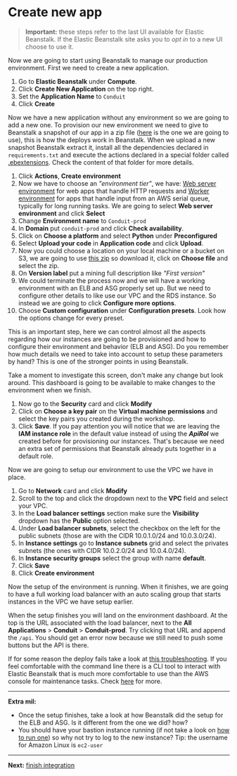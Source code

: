 # Create new app

> **Important:** these steps refer to the last UI available for Elastic Beanstalk. If the Elastic Beanstalk site asks you to _opt in_ to a new UI choose to use it.

Now we are going to start using Beanstalk to manage our production environment. First we need to create a new application.

1. Go to **Elastic Beanstalk** under **Compute**.
2. Click **Create New Application** on the top right.
3. Set the **Application Name** to `Conduit`
4. Click **Create**

Now we have a new application without any environment so we are going to add a new one. To provision our new environment we need to give to Beanstalk a snapshot of our app in a zip file ([here](/workshop/backend/beanstalk_deploy.zip) is the one we are going to use), this is how the deploys work in Beanstalk. When we upload a new snapshot Beanstalk extract it, install all the dependencies declared in `requirements.txt` and execute the actions declared in a special folder called [.ebextensions](/workshop/backend/.ebextensions). Check the content of that folder for more details.

1. Click **Actions**, **Create environment**
2. Now we have to choose an _"environment tier"_, we have: [Web server environment](https://docs.aws.amazon.com/elasticbeanstalk/latest/dg/concepts-worker.html) for web apps that handle HTTP requests and [Worker environment](https://docs.aws.amazon.com/elasticbeanstalk/latest/dg/concepts-worker.html) for apps that handle input from an AWS serial queue, typically for long running tasks. We are going to select **Web server environment** and click **Select**
3. Change **Environment name** to `Conduit-prod`
4. In **Domain** put `conduit-prod` and click **Check availability**.
5. Click on **Choose a platform** and select **Python** under **Preconfigured**
6. Select **Upload your code** in **Application code** and click **Upload**.
7. Now you could choose a location on your local machine or a bucket on S3, we are going to use [this zip](/workshop/backend/beanstalk_deploy.zip) so download it, click on **Choose file** and select the zip.
8. On **Version label** put a mining full description like _"First version"_
9. We could terminate the process now and we will have a working environment with an ELB and ASG properly set up. But we need to configure other details to like use our VPC and the RDS instance. So instead we are going to click **Configure more options**.
10. Choose **Custom configuration** under **Configuration presets**. Look how the options change for every preset.

This is an important step, here we can control almost all the aspects regarding how our instances are going to be provisioned and how to configure their environment and behavior (ELB and ASG). Do you remember how much details we need to take into account to setup these parameters by hand? This is one of the stronger points in using Beanstalk.

Take a moment to investigate this screen, don't make any change but look around. This dashboard is going to be available to make changes to the environment when we finish.

1. Now go to the **Security** card and click **Modify**
2. Click on **Choose a key pair** on the **Virtual machine permissions** and select the key pairs you created during the workshop.
3. Click **Save**. If you pay attention you will notice that we are leaving the **IAM instance role** in the default value instead of using the **_ApiRol_** we created before for provisioning our instances. That's because we need an extra set of permissions that Beanstalk already puts together in a default role.

Now we are going to setup our environment to use the VPC we have in place.

1. Go to **Network** card and click **Modify**
2. Scroll to the top and click the dropdown next to the **VPC** field and select your VPC.
3. In the **Load balancer settings** section make sure the **Visibility** dropdown has the **Public** option selected.
4. Under **Load balancer subnets**, select the checkbox on the left for the public subnets (those are with the CIDR 10.0.1.0/24 and 10.0.3.0/24).
5. In **Instance settings** go to **Instance subnets** grid and select the privates subnets (the ones with CIDR 10.0.2.0/24 and 10.0.4.0/24).
6. In **Instance security groups** select the group with name **default**.
7. Click **Save**
8. Click **Create environment**

Now the setup of the environment is running. When it finishes, we are going to have a full working load balancer with an auto scaling group that starts instances in the VPC we have setup earlier.

When the setup finishes you will land on the environment dashboard. At the top is the URL associated with the load balancer, next to the **All Applications** > **Conduit** > **Conduit-prod**. Try clicking that URL and append the `/api`. You should get an error now because we still need to push some buttons but the API is there.

If for some reason the deploy fails take a look at [this troubleshooting](/workshop/beanstalk/troubleshooting.md). If you feel comfortable with the command line there is a CLI tool to interact with Elastic Beanstalk that is much more comfortable to use than the AWS console for maintenance tasks. Check [here](https://docs.aws.amazon.com/elasticbeanstalk/latest/dg/eb-cli3.html) for more.

---
**Extra mil:**

- Once the setup finishes, take a look at how Beanstalk did the setup for the ELB and ASG. Is it different from the one we did? how?
- You should have your bastion instance running (if not take a look on [how to run one](/workshop/vpc-subnets-bastion/07-bastion.md)) so why not try to log to the new instance? Tip: the username for Amazon Linux is `ec2-user`

---
**Next:** [finish integration](/workshop/beanstalk/03-finish-integration.md)